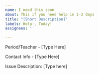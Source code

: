 ```yaml
---
name: I need this soon
about: This if you need help in 1-2 days
title: "[Short Description]"
labels: Help!, Today!
assignees: ''

---
```


Period/Teacher - [Type Here]

Contact Info - [Type Here]

Issue Description:
[Type here]

